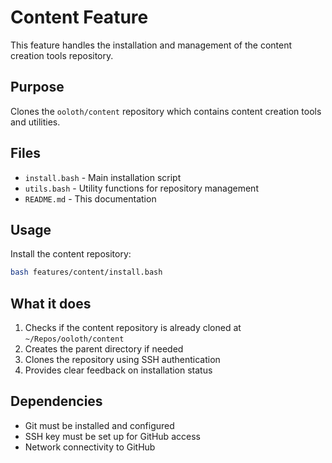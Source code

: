 # Content Feature

This feature handles the installation and management of the content creation tools repository.

## Purpose

Clones the `ooloth/content` repository which contains content creation tools and utilities.

## Files

- `install.bash` - Main installation script
- `utils.bash` - Utility functions for repository management
- `README.md` - This documentation

## Usage

Install the content repository:
```bash
bash features/content/install.bash
```

## What it does

1. Checks if the content repository is already cloned at `~/Repos/ooloth/content`
2. Creates the parent directory if needed
3. Clones the repository using SSH authentication
4. Provides clear feedback on installation status

## Dependencies

- Git must be installed and configured
- SSH key must be set up for GitHub access
- Network connectivity to GitHub